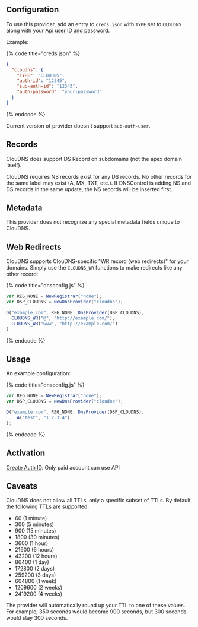 ## Configuration

To use this provider, add an entry to `creds.json` with `TYPE` set to `CLOUDNS`
along with your [Api user ID and password](https://www.cloudns.net/wiki/article/42/).

Example:

{% code title="creds.json" %}
```json
{
  "cloudns": {
    "TYPE": "CLOUDNS",
    "auth-id": "12345",
    "sub-auth-id": "12345",
    "auth-password": "your-password"
  }
}
```
{% endcode %}

Current version of provider doesn't support `sub-auth-user`.

## Records

ClouDNS does support DS Record on subdomains (not the apex domain itself).

ClouDNS requires NS records exist for any DS records. No other records for
the same label may exist (A, MX, TXT, etc.). If DNSControl is adding NS and
DS records in the same update, the NS records will be inserted first.

## Metadata
This provider does not recognize any special metadata fields unique to ClouDNS.

## Web Redirects
ClouDNS supports ClouDNS-specific "WR record (web redirects)" for your domains.
Simply use the `CLOUDNS_WR` functions to make redirects like any other record:

{% code title="dnsconfig.js" %}
```javascript
var REG_NONE = NewRegistrar("none");
var DSP_CLOUDNS = NewDnsProvider("cloudns");

D("example.com", REG_NONE, DnsProvider(DSP_CLOUDNS),
  CLOUDNS_WR("@", "http://example.com/"),
  CLOUDNS_WR("www", "http://example.com/")
)
```
{% endcode %}

## Usage
An example configuration:

{% code title="dnsconfig.js" %}
```javascript
var REG_NONE = NewRegistrar("none");
var DSP_CLOUDNS = NewDnsProvider("cloudns");

D("example.com", REG_NONE, DnsProvider(DSP_CLOUDNS),
    A("test", "1.2.3.4")
);
```
{% endcode %}

## Activation
[Create Auth ID](https://www.cloudns.net/api-settings/).  Only paid account can use API

## Caveats
ClouDNS does not allow all TTLs, only a specific subset of TTLs. By default, the following [TTLs are supported](https://www.cloudns.net/wiki/article/188/):
- 60  (1 minute)
- 300 (5 minutes)
- 900 (15 minutes)
- 1800 (30 minutes)
- 3600 (1 hour)
- 21600 (6 hours)
- 43200 (12 hours)
- 86400 (1 day)
- 172800 (2 days)
- 259200 (3 days)
- 604800 (1 week)
- 1209600 (2 weeks)
- 2419200 (4 weeks)

The provider will automatically round up your TTL to one of these values. For example, 350 seconds would become 900
seconds, but 300 seconds would stay 300 seconds.
